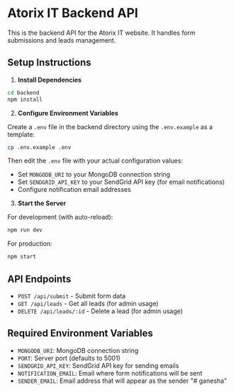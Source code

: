 # Atorix IT Backend API

This is the backend API for the Atorix IT website. It handles form submissions and leads management.

## Setup Instructions

1. **Install Dependencies**

```bash
cd backend
npm install
```

2. **Configure Environment Variables**

Create a `.env` file in the backend directory using the `.env.example` as a template:

```bash
cp .env.example .env
```

Then edit the `.env` file with your actual configuration values:

- Set `MONGODB_URI` to your MongoDB connection string
- Set `SENDGRID_API_KEY` to your SendGrid API key (for email notifications)
- Configure notification email addresses

3. **Start the Server**

For development (with auto-reload):

```bash
npm run dev
```

For production:

```bash
npm start
```

## API Endpoints

- `POST /api/submit` - Submit form data
- `GET /api/leads` - Get all leads (for admin usage)
- `DELETE /api/leads/:id` - Delete a lead (for admin usage)

## Required Environment Variables

- `MONGODB_URI`: MongoDB connection string
- `PORT`: Server port (defaults to 5001)
- `SENDGRID_API_KEY`: SendGrid API key for sending emails
- `NOTIFICATION_EMAIL`: Email where form notifications will be sent
- `SENDER_EMAIL`: Email address that will appear as the sender
"# ganesha" 
